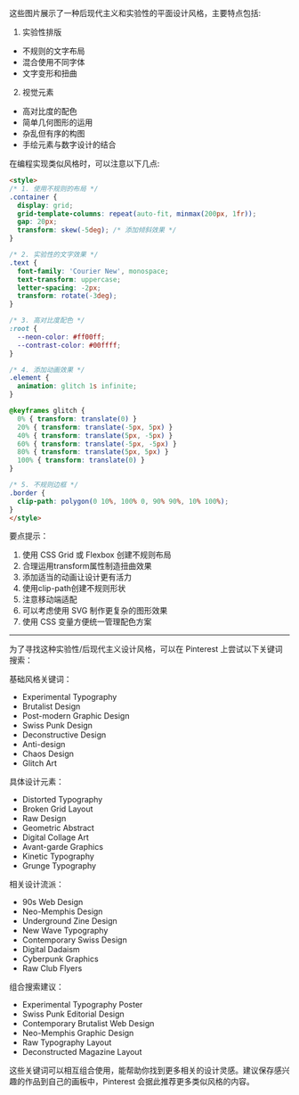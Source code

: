 
这些图片展示了一种后现代主义和实验性的平面设计风格，主要特点包括:

1. 实验性排版
- 不规则的文字布局
- 混合使用不同字体
- 文字变形和扭曲

2. 视觉元素
- 高对比度的配色
- 简单几何图形的运用
- 杂乱但有序的构图
- 手绘元素与数字设计的结合

在编程实现类似风格时，可以注意以下几点:

```html
<style>
/* 1. 使用不规则的布局 */
.container {
  display: grid;
  grid-template-columns: repeat(auto-fit, minmax(200px, 1fr));
  gap: 20px;
  transform: skew(-5deg); /* 添加倾斜效果 */
}

/* 2. 实验性的文字效果 */
.text {
  font-family: 'Courier New', monospace;
  text-transform: uppercase;
  letter-spacing: -2px;
  transform: rotate(-3deg);
}

/* 3. 高对比度配色 */
:root {
  --neon-color: #ff00ff;
  --contrast-color: #00ffff;
}

/* 4. 添加动画效果 */
.element {
  animation: glitch 1s infinite;
}

@keyframes glitch {
  0% { transform: translate(0) }
  20% { transform: translate(-5px, 5px) }
  40% { transform: translate(5px, -5px) }
  60% { transform: translate(-5px, -5px) }
  80% { transform: translate(5px, 5px) }
  100% { transform: translate(0) }
}

/* 5. 不规则边框 */
.border {
  clip-path: polygon(0 10%, 100% 0, 90% 90%, 10% 100%);
}
</style>
```

要点提示：
1. 使用 CSS Grid 或 Flexbox 创建不规则布局
2. 合理运用transform属性制造扭曲效果
3. 添加适当的动画让设计更有活力
4. 使用clip-path创建不规则形状
5. 注意移动端适配
6. 可以考虑使用 SVG 制作更复杂的图形效果
7. 使用 CSS 变量方便统一管理配色方案



---

为了寻找这种实验性/后现代主义设计风格，可以在 Pinterest 上尝试以下关键词搜索：

基础风格关键词：
- Experimental Typography
- Brutalist Design
- Post-modern Graphic Design
- Swiss Punk Design
- Deconstructive Design
- Anti-design
- Chaos Design
- Glitch Art

具体设计元素：
- Distorted Typography
- Broken Grid Layout
- Raw Design
- Geometric Abstract
- Digital Collage Art
- Avant-garde Graphics
- Kinetic Typography
- Grunge Typography

相关设计流派：
- 90s Web Design
- Neo-Memphis Design
- Underground Zine Design
- New Wave Typography
- Contemporary Swiss Design
- Digital Dadaism
- Cyberpunk Graphics
- Raw Club Flyers

组合搜索建议：
- Experimental Typography Poster
- Swiss Punk Editorial Design
- Contemporary Brutalist Web Design
- Neo-Memphis Graphic Design
- Raw Typography Layout
- Deconstructed Magazine Layout

这些关键词可以相互组合使用，能帮助你找到更多相关的设计灵感。建议保存感兴趣的作品到自己的画板中，Pinterest 会据此推荐更多类似风格的内容。
